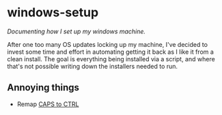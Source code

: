 # windows-setup
_Documenting how I set up my windows machine._

After one too many OS updates locking up my machine, I've decided to invest some time and effort in automating getting it back as I like it from a clean install. The goal is everything being installed via a script, and where that's not possible writing down the installers needed to run.

## Annoying things
- Remap [CAPS to CTRL](https://gist.github.com/joshschmelzle/5e88dabc71014d7427ff01bca3fed33d)
